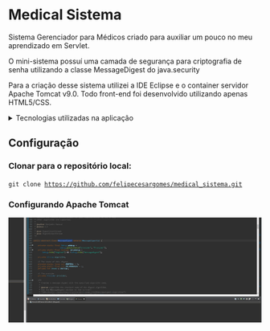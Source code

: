 # Medical Sistema
Sistema Gerenciador para Médicos criado para auxiliar um pouco no meu aprendizado em Servlet.

O mini-sistema possuí uma camada de segurança para criptografia de senha utilizando a classe MessageDigest do java.security

Para a criação desse sistema utilizei a IDE Eclipse e o container servidor Apache Tomcat v9.0. Todo front-end foi desenvolvido utilizando apenas HTML5/CSS.

<details>
<summary>Tecnologias utilizadas na aplicação</summary>
<ul>
  <li>Biblioteca JSTL</li>
  <li>HTML5/CSS3</li>
  <li>JSP</li>
  <li>JDBC</li>
  <li>Maven</li>
  <li>Postgresql</li>
 </ul>
</details>

## Configuração

### Clonar para o repositório local:

<code>git clone https://github.com/felipecesargomes/medical_sistema.git</code>

### Configurando Apache Tomcat

<img src="https://github.com/felipecesargomes/medical_sistema/blob/main/WebContent/img/tutorial.gif"></img>
